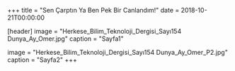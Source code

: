 +++
title = "Sen Çarptın Ya Ben Pek Bir Canlandım!"
date = 2018-10-21T00:00:00





[header]
image = "Herkese_Bilim_Teknoloji_Dergisi_Sayı154 Dunya_Ay_Omer.jpg"
caption = "Sayfa1"

image = "Herkese_Bilim_Teknoloji_Dergisi_Sayı154 Dunya_Ay_Omer_P2.jpg"
caption = "Sayfa2"
+++
